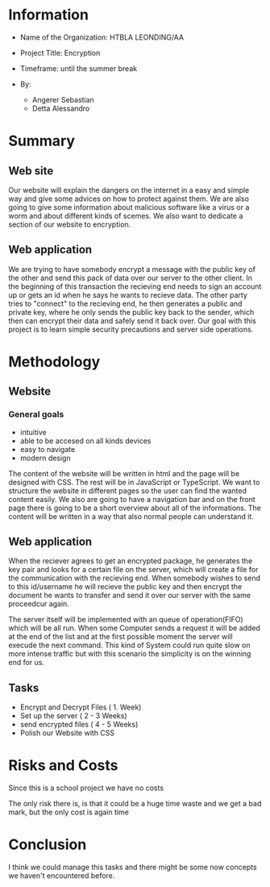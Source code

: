 # Information
- Name of the Organization: HTBLA LEONDING/AA

- Project Title: Encryption

- Timeframe: until the summer break

- By:
  - Angerer Sebastian
  - Detta Alessandro

# Summary
## Web site
Our website will explain the dangers on the internet in a easy and simple way and give some advices on how to protect against them. We are also going to give some information about malicious software like a virus or a worm and about different kinds of scemes. We also want to dedicate a section of our website to encryption.

## Web application
We are trying to have somebody encrypt a message with the public key of the other and send this pack of data over our server to the other client. In the beginning of this transaction the recieving end needs to sign an account up or gets an id when he says he wants to recieve data. The other party tries to "connect" to the recieving end, he then generates a public and private key, where he only sends the public key back to the sender, which then can encrypt their data and safely send it back over.
Our goal with this project is to learn simple security precautions and server side operations.

# Methodology
## Website
### General goals
- intuitive
- able to be accesed on all kinds devices
- easy to navigate
- modern design 

The content of the website will be written in html and the page will be designed with CSS. The rest will be in JavaScript or TypeScript. We want to structure the website in different pages so the user can find the wanted content easily. We also are going to have a navigation bar and on the front page there is going to be a short overview about all of the informations. The content will be written in a way that also normal people can understand it.

## Web application
When the reciever agrees to get an encrypted package, he generates the key pair and looks for a certain file on the server, which will create a file for the communication with the recieving end. When somebody wishes to send to this id/username he will recieve the public key and then encrypt the document he wants to transfer and send it over our server with the same proceedcur again.

The server itself will be implemented with an queue of operation(FIFO) which will be all run. When some Computer sends a request it will be added at the end of the list and at the first possible moment the server will execude the next command. This kind of System could run quite slow on more intense traffic but with this scenario the simplicity is on the winning end for us.

## Tasks

- Encrypt and Decrypt Files ( 1. Week)
- Set up the server ( 2 - 3 Weeks)
- send encrypted files ( 4 - 5 Weeks)
- Polish our Website with CSS

# Risks and Costs

Since this is a school project we have no costs

The only risk there is, is that it could be a huge time waste and we get a bad mark, but the only cost is again time

# Conclusion

I think we could manage this tasks and there might be some now concepts we haven't encountered before. 
